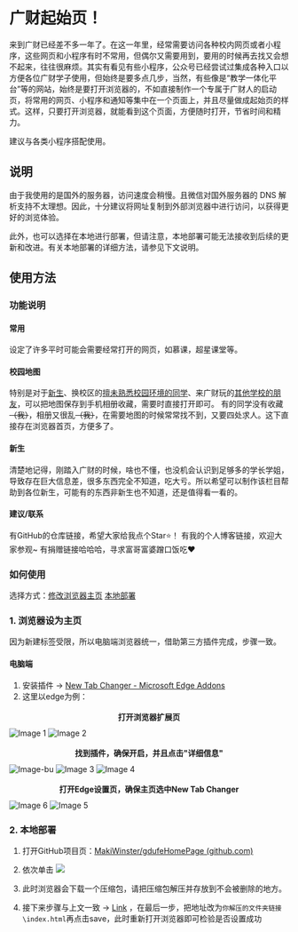 # 广财起始页！
来到广财已经差不多一年了。在这一年里，经常需要访问各种校内网页或者小程序，这些网页和小程序有时不常用，但偶尔又需要用到，要用的时候再去找又会想不起来，往往很麻烦。其实有看见有些小程序，公众号已经尝试过集成各种入口以方便各位广财学子使用，但始终是要多点几步，当然，有些像是“教学一体化平台”等的网站，始终是要打开浏览器的，不如直接制作一个专属于广财人的启动页，将常用的网页、小程序和通知等集中在一个页面上，并且尽量做成起始页的样式。这样，只要打开浏览器，就能看到这个页面，方便随时打开，节省时间和精力。

建议与各类小程序搭配使用。

## 说明
由于我使用的是国外的服务器，访问速度会稍慢。且微信对国外服务器的 DNS 解析支持不太理想。因此，十分建议将网址复制到外部浏览器中进行访问，以获得更好的浏览体验。

此外，也可以选择在本地进行部署，但请注意，本地部署可能无法接收到后续的更新和改进。有关本地部署的详细方法，请参见下文说明。

## 使用方法
### 功能说明
#### 常用
设定了许多平时可能会需要经常打开的网页，如慕课，超星课堂等。
#### 校园地图
特别是对于<u>新生</u>、换校区的<u>擅未熟悉校园环境的同学</u>、来广财玩的<u>其他学校的朋友</u>，可以把地图保存到手机相册收藏，需要时直接打开即可。
有的同学没有收藏~~（我）~~，相册又很乱~~（我）~~，在需要地图的时候常常找不到，又要四处求人。这下直接存在浏览器首页，方便多了。
#### 新生
清楚地记得，刚踏入广财的时候，啥也不懂，也没机会认识到足够多的学长学姐，导致存在巨大信息差，很多东西完全不知道，吃大亏。所以希望可以制作该栏目帮助到各位新生，可能有的东西非新生也不知道，还是值得看一看的。
#### 建议/联系
有GitHub的仓库链接，希望大家给我点个Star⭐！
有我的个人博客链接，欢迎大家参观~
有捐赠链接哈哈哈，寻求富哥富婆蹭口饭吃❤

### 如何使用
选择方式：<a href="#ChangeHome">修改浏览器主页</a>   <a href="#Local">本地部署</a>

<div id="ChangeHome"></div>

### 1. 浏览器设为主页
因为新建标签受限，所以电脑端浏览器统一，借助第三方插件完成，步骤一致。
#### 电脑端
1. 安装插件 → [New Tab Changer - Microsoft Edge Addons](https://microsoftedge.microsoft.com/addons/detail/new-tab-changer/dlbnebcbaeajdpekcdhmcgdhoodcjpeg)<div id="NTC"></div>
2. 这里以edge为例：  
<center style="font-weight: bold; font-size: 1em; margin-top: 1.25em; margin-bottom: 0.75em;">
    打开浏览器扩展页
</center>

<article class="markdown-body">
    <div class="image-container">
        <img src="https://aly-images472.oss-cn-guangzhou.aliyuncs.com/images/202408231411059.png" alt="Image 1" class="medium">
        <img src="https://aly-images472.oss-cn-guangzhou.aliyuncs.com/images/202408231412481.png" alt="Image 2" class="smaill">
    </div>
    <center style="font-weight: bold; font-size: 1em; margin-top: 1.25em; margin-bottom: 0.75em;">
        找到插件，确保开启，并且点击"详细信息"
    </center>
    <div class="image-container">
        <img src="https://aly-images472.oss-cn-guangzhou.aliyuncs.com/images/202408231442899.png" alt="Image-bu" class="medium">
        <img src="https://aly-images472.oss-cn-guangzhou.aliyuncs.com/images/202408231413866.png" alt="Image 3" class="smaill">
        <img src="https://aly-images472.oss-cn-guangzhou.aliyuncs.com/images/202408231414765.png" alt="Image 4" class="smaill">
    </div>
    <center style="font-weight: bold; font-size: 1em; margin-top: 1.25em; margin-bottom: 0.75em;">
        打开Edge设置页，确保主页选中New Tab Changer
    </center>
    <div class="image-container">
        <img src="https://aly-images472.oss-cn-guangzhou.aliyuncs.com/images/202408231757885.png" alt="Image 6" class="smaill">
        <img src="https://aly-images472.oss-cn-guangzhou.aliyuncs.com/images/202408231757885.png" alt="Image 5" class="smaill">
    </div>
</article>





<div id="Local"></div>

### 2. 本地部署
1. 打开GitHub项目页：[MakiWinster/gdufeHomePage (github.com)](https://github.com/MakiWinster/gdufeHomePage)
2. 依次单击
![](https://aly-images472.oss-cn-guangzhou.aliyuncs.com/images/202408231418156.png)

3. 此时浏览器会下载一个压缩包，请把压缩包解压并存放到不会被删除的地方。
4. 接下来步骤与上文一致 → <a href="#NTC">Link</a> ，在最后一步，把地址改为`你解压的文件夹链接\index.html`再点击save，此时重新打开浏览器即可检验是否设置成功